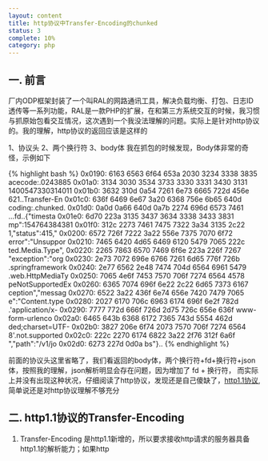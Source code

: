 ```yaml
---
layout: content
title: http协议中Transfer-Encoding的chunked
status: 3
complete: 10% 
category: php
---
```


## 一. 前言
厂内ODP框架封装了一个叫RAL的网路通讯工具，解决负载均衡、打包、日志ID透传等一系列功能，RAL是一款PHP的扩展，在和第三方系统交互的时候，我习惯与抓原始包看交互情况，这次遇到一个我没法理解的问题。实际上是针对http协议的。我的理解，http协议的返回应该是这样的

1、协议头
2、两个换行符
3、body体
我在抓包的时候发现，Body体非常的奇怪，示例如下

{% highlight bash %} 
    0x0190:  6163 6563 6f64 653a 2030 3234 3338 3835  acecode:.0243885
    0x01a0:  3134 3030 3534 3733 3330 3331 3430 3131  1400547330314011
    0x01b0:  3632 310d 0a54 7261 6e73 6665 722d 456e  621..Transfer-En
    0x01c0:  636f 6469 6e67 3a20 6368 756e 6b65 640d  coding:.chunked.
    0x01d0:  0a0d 0a66 640d 0a7b 2274 696d 6573 7461  ...fd..{"timesta
    0x01e0:  6d70 223a 3135 3437 3634 3338 3433 3831  mp":154764384381
    0x01f0:  312c 2273 7461 7475 7322 3a34 3135 2c22  1,"status":415,"
    0x0200:  6572 726f 7222 3a22 556e 7375 7070 6f72  error":"Unsuppor
    0x0210:  7465 6420 4d65 6469 6120 5479 7065 222c  ted.Media.Type",
    0x0220:  2265 7863 6570 7469 6f6e 223a 226f 7267  "exception":"org
    0x0230:  2e73 7072 696e 6766 7261 6d65 776f 726b  .springframework
    0x0240:  2e77 6562 2e48 7474 704d 6564 6961 5479  .web.HttpMediaTy
    0x0250:  7065 4e6f 7453 7570 706f 7274 6564 4578  peNotSupportedEx
    0x0260:  6365 7074 696f 6e22 2c22 6d65 7373 6167  ception","messag
    0x0270:  6522 3a22 436f 6e74 656e 7420 7479 7065  e":"Content.type
    0x0280:  2027 6170 706c 6963 6174 696f 6e2f 782d  .'application/x-
    0x0290:  7777 772d 666f 726d 2d75 726c 656e 636f  www-form-urlenco
    0x02a0:  6465 643b 6368 6172 7365 743d 5554 462d  ded;charset=UTF-
    0x02b0:  3827 206e 6f74 2073 7570 706f 7274 6564  8'.not.supported
    0x02c0:  222c 2270 6174 6822 3a22 2f76 312f 6a6f  ","path":"/v1/jo
    0x02d0:  6273 227d 0d0a                           bs"}..
{% endhighlight %} 

前面的协议头这里省略了，我们看返回的body体，两个换行符+fd+换行符+json体，按照我的理解，json解析明显会存在问题，因为增加了 fd + 换行符， 而实际上并没有出现这种状况，仔细阅读了http协议，发现还是自己傻缺了，<a href="https://tools.ietf.org/html/rfc7230" target="_blank">http1.1协议</a>, 简单说还是对http协议理解不够充分

## 二. http1.1协议的Transfer-Encoding

1. Transfer-Encoding 是http1.1新增的，所以要求接收http请求的服务器具备http1.1的解析能力；如果http

